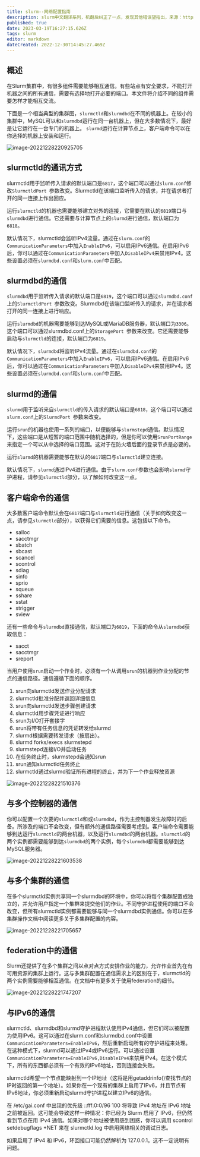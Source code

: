 ```yaml
---
title: slurm--网络配置指南
description: slurm中文翻译系列，机翻后纠正了一点，发现其他错误望指出，来源：https://github.com/SchedMD/slurm/blob/master/doc/html/network.shtml
published: true
date: 2023-03-19T16:27:15.626Z
tags: slurm
editor: markdown
dateCreated: 2022-12-30T14:45:27.469Z
---
```


## 概述

在Slurm集群中，有很多组件需要能够相互通信。有些站点有安全要求，不能打开机器之间的所有通信，需要有选择地打开必要的端口。本文件将介绍不同的组件需要怎样才能相互交流。

下面是一个相当典型的集群图，`slurmctld`和`slurmdbd`在不同的机器上。在较小的集群中，MySQL可以和`slurmdbd`运行在同一台机器上，但在大多数情况下，最好是让它运行在一台专门的机器上。 `slurmd`运行在计算节点上，客户端命令可以在你选择的机器上安装和运行。

![image-20221228220925705](https://yhblog-1254039996.cos.ap-guangzhou.myqcloud.com/img-blog/image-20221228220925705.png)

## slurmctld的通讯方式

slurmctld用于监听传入请求的默认端口是`6817`，这个端口可以通过`slurm.conf`修改`SlurmctldPort `参数改变。Slurmctld在该端口监听传入的请求，并在请求者打开的同一连接上作出回应。

运行`slurmctld`的机器也需要能够建立对外的连接，它需要在默认的`6819`端口与`slurmdbd`进行通信。它还需要与计算节点上的`slurmd`进行通信，默认端口为`6818`。

默认情况下，slurmctld会监听IPv4流量。通过在`slurm.conf`的`CommunicationParameters`中加入`EnableIPv6`，可以启用IPv6通信。在启用IPv6后，你可以通过在`CommunicationParameters`中加入`DisableIPv4`来禁用IPv4。这些设置必须在`slurmdbd.conf`和`slurm.conf`中匹配。

## slurmdbd的通信

`slurmdbd`用于监听传入请求的默认端口是`6819`，这个端口可以通过`slurmdbd.conf`上的`SlurmctldPort `参数改变。Slurmdbd在该端口监听传入的请求，并在请求者打开的同一连接上进行响应。

运行`slurmdbd`的机器需要能够到达MySQL或MariaDB服务器，默认端口为`3306`。这个端口可以通过slurmdbd.conf上的`StoragePort `参数来改变。它还需要能够启动与`slurmctld`的连接，默认端口为`6819`。

默认情况下，`slurmdbd`将监听IPv4流量。通过在`slurmdbd.conf`的`CommunicationParameters`中加入`EnableIPv6`，可以启用IPv6通信。在启用IPv6后，你可以通过在`CommunicationParameters`中加入`DisableIPv4`来禁用IPv4。这些设置必须在`slurmdbd.conf`和`slurm.conf`中匹配。

## slurmd的通信

`slurmd`用于监听来自`slurmctld`的传入请求的默认端口是`6818`，这个端口可以通过`slurm.conf`上的`SlurmdPort `参数来改变。

运行`srun`的机器也使用一系列的端口，以便能够与`slurmstepd`通信。默认情况下，这些端口是从短暂的端口范围中随机选择的，但是你可以使用`SrunPortRange`来指定一个可以从中选择的端口范围。这对于在防火墙后面的登录节点是必要的。

运行`slurmd`的机器需要能够在默认的`6817`端口与`slurmctld`建立连接。

默认情况下，`slurmd`通过IPv4进行通信。由于`slurm.conf`参数也会影响`slurmd`守护进程，请参见`slurmctld`部分，以了解如何改变这一点。

## 客户端命令的通信

大多数客户端命令默认会在`6817`端口与`slurmctld`进行通信（关于如何改变这一点，请参见`slurmctld`部分），以获得它们需要的信息。这包括以下命令。

- salloc
- sacctmgr
- sbatch
- sbcast
- scancel
- scontrol
- sdiag
- sinfo
- sprio
- squeue
- sshare
- sstat
- strigger
- sview

还有一些命令与`slurmdbd`直接通信，默认端口为`6819`，下面的命令从`slurmdbd`获取信息：

- sacct
- sacctmgr
- sreport

当用户使用`srun`启动一个作业时，必须有一个从调用`srun`的机器到作业分配的节点的通信路径。通信遵循下面的顺序。

1. srun向slurmctld发送作业分配请求
2. slurmctld批准分配并返回详细信息
3. srun向slurmctld发送步骤创建请求
4. slurmctld用步骤凭证进行响应
5. srun为I/O打开套接字
6. srun将带有任务信息的凭证转发给slurmd
7. slurmd根据需要转发请求（按扇出）。
8. slurmd forks/execs slurmstepd
9. slurmstepd连接I/O并启动任务
10. 在任务终止时，slurmstepd会通知srun
11. srun通知slurmctld任务终止
12. slurmctld通过slurmd验证所有进程的终止，并为下一个作业释放资源

![image-20221228221510376](https://yhblog-1254039996.cos.ap-guangzhou.myqcloud.com/img-blog/image-20221228221510376.png)

## 与多个控制器的通信

你可以配置一个次要的`slurmctld`和或`slurmdbd`，作为主控制器发生故障时的后备。所涉及的端口不会改变，但有额外的通信路径需要考虑到。客户端命令需要能够到达运行`slurmctld`的两台机器，以及运行`slurmdbd`的两台机器。`slurmctld`的两个实例都需要能够到达`slurmdbd`的两个实例，每个`slurmdbd`都需要能够到达MySQL服务器。

![image-20221228221603538](https://yhblog-1254039996.cos.ap-guangzhou.myqcloud.com/img-blog/image-20221228221603538.png)

## 与多个集群的通信

在多个slurmctld实例共享同一个slurmdbd的环境中，你可以将每个集群配置成独立的，并允许用户指定一个集群来提交他们的作业。不同守护进程使用的端口不会改变，但所有slurmctld实例都需要能够与同一个slurmdbd实例通信。你可以在多集群操作文档中阅读更多关于多集群配置的内容。

![image-20221228221705657](https://yhblog-1254039996.cos.ap-guangzhou.myqcloud.com/img-blog/image-20221228221705657.png)

## federation中的通信

Slurm还提供了在多个集群之间以点对点方式安排作业的能力，允许作业首先在有可用资源的集群上运行。这与多集群配置在通信需求上的区别在于，slurmctld的两个实例需要能够相互通信。在文档中有更多关于使用federation的细节。

![image-20221228221747207](https://yhblog-1254039996.cos.ap-guangzhou.myqcloud.com/img-blog/image-20221228221747207.png)

## 与IPv6的通信

slurmctld、slurmdbd和slurmd守护进程默认使用IPv4通信，但它们可以被配置为使用IPv6。这可以通过在slurm.conf和slurmdbd.conf中设置`CommunicationParameters=EnableIPv6`，然后重新启动所有的守护进程来处理。在这种模式下，slurmd可以通过IPv4或IPv6运行。可以通过设置`CommunicationParameters=EnableIPv6,DisableIPv4`来禁用IPv4。在这个模式下，所有的东西都必须有一个有效的IPv6地址，否则连接会失败。

slurmctld希望一个节点能映射到一个IP地址（这将是用getaddrinfo()查找节点的IP时返回的第一个地址）。如果你在一个现有的集群上启用了IPv6，并且节点有IPv6地址，你必须重新启动slurmd守护进程以建立IPv6的通信。

在 /etc/gai.conf 中出现的优先级 ::fff:0:0/96 100 将导致 IPv4 地址在 IPv6 地址之前被返回。这可能会导致这样一种情况：你已经为 Slurm 启用了 IPv6，但仍然看到节点在用 IPv4 通信。如果对哪个地址被使用感到困惑，你可以调用 scontrol setdebugflags +NET 来在 slurmctld.log 中启用网络相关的调试日志。

如果启用了 IPv4 和 IPv6，环回接口可能仍然解析为 127.0.0.1。这不一定说明有问题。
